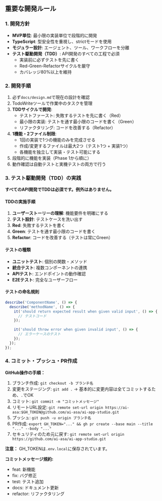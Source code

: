 
## 重要な開発ルール

### 1. 開発方針
- **MVP単位**: 最小限の実装単位で段階的に開発
- **TypeScript**: 型安全性を重視し、strictモードを使用
- **モジュラー設計**: エージェント、ツール、ワークフローを分離
- **テスト駆動開発（TDD）**: API開発のすべての工程で必須
  - 実装前に必ずテストを先に書く
  - Red-Green-Refactorサイクルを厳守
  - カバレッジ80%以上を維持

### 2. 開発手順
1. 必ず`docs/design.md`で現在の設計を確認
2. TodoWriteツールで作業中のタスクを管理
3. **TDDサイクルで開発**:
   - テストファースト: 失敗するテストを先に書く（Red）
   - 最小限の実装: テストを通す最小限のコードを書く（Green）
   - リファクタリング: コードを改善する（Refactor）
4. **1機能・2ファイル制限**:
   - 1回の実装で1つの機能のみを完成させる
   - 作成/変更するファイルは最大2つ（テスト1つ + 実装1つ）
   - 各機能を独立して実装・テスト可能にする
5. 段階的に機能を実装（Phase 1から順に）
6. 動作確認は自動テストと実機テストの両方で行う

### 3. テスト駆動開発（TDD）の実践
**すべてのAPI開発でTDDは必須です。例外はありません。**

#### TDDの実施手順
1. **ユーザーストーリーの理解**: 機能要件を明確にする
2. **テスト設計**: テストケースを洗い出す
3. **Red**: 失敗するテストを書く
4. **Green**: テストを通す最小限のコードを書く
5. **Refactor**: コードを改善する（テストは常にGreen）

#### テストの種類
- **ユニットテスト**: 個別の関数・メソッド
- **統合テスト**: 複数コンポーネントの連携
- **APIテスト**: エンドポイントの動作確認
- **E2Eテスト**: 完全なユーザーフロー

#### テストの命名規則
```typescript
describe('ComponentName', () => {
  describe('methodName', () => {
    it('should return expected result when given valid input', () => {
      // テストコード
    });
    
    it('should throw error when given invalid input', () => {
      // エラーケースのテスト
    });
  });
});
```

### 4. コミット・プッシュ・PR作成

**GitHub操作の手順：**
1. ブランチ作成: `git checkout -b ブランチ名`
2. 変更をステージング: `git add .` -> 基本的に変更内容は全てコミットするため、`.`でOK
3. コミット: `git commit -m "コミットメッセージ"`
4. リモートURL設定: `git remote set-url origin https://ai-asa:$GH_TOKEN@github.com/ai-asa/ai-app-studio.git`
5. プッシュ: `git push -u origin ブランチ名`
6. PR作成: `export GH_TOKEN="..." && gh pr create --base main --title "..." --body "..."`
7. セキュリティのため元に戻す: `git remote set-url origin https://github.com/ai-asa/ai-app-studio.git`

**注意：** GH_TOKENは`.env.local`に保存されています。

**コミットメッセージ規約:**
- feat: 新機能
- fix: バグ修正
- test: テスト追加
- docs: ドキュメント更新
- refactor: リファクタリング

